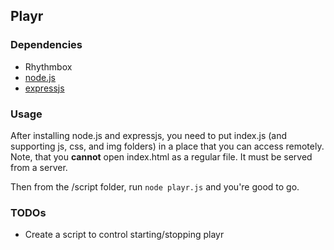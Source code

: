 ## Playr ##

### Dependencies ###
* Rhythmbox
* [node.js](http://nodejs.org)
* [expressjs](http://expressjs.com)

### Usage ###

After installing node.js and expressjs, you need to put index.js (and supporting js, css, and img folders) in a place that you can access remotely. Note, that you **cannot** open index.html as a regular file. It must be served from a server.

Then from the /script folder, run `node playr.js` and you're good to go.

### TODOs ###

* Create a script to control starting/stopping playr

